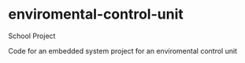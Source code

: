 # enviromental-control-unit

School Project

Code for an embedded system project for an enviromental control unit
